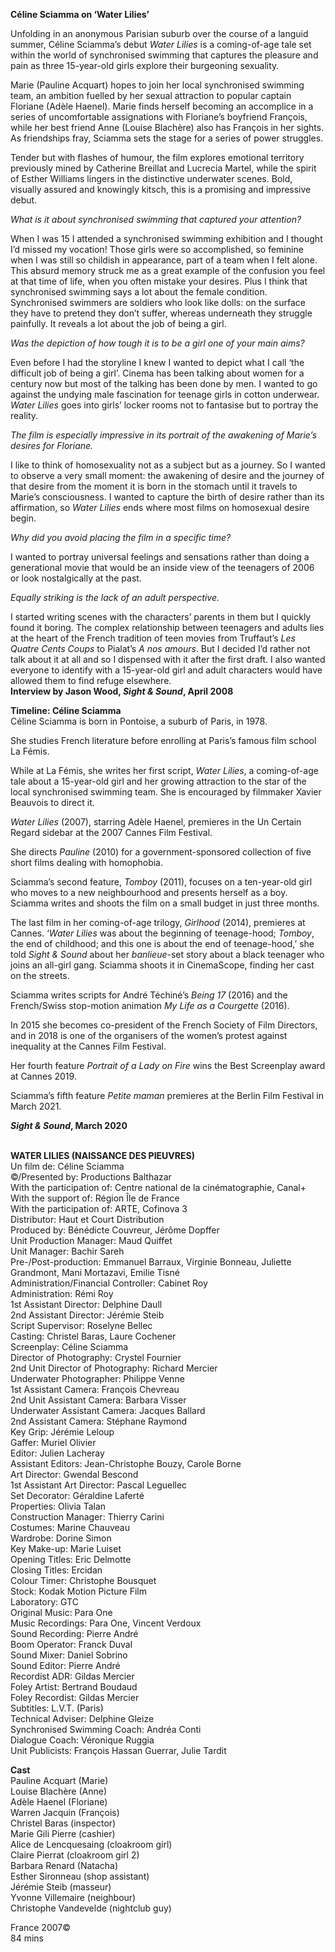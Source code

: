 

**Céline Sciamma on ‘Water Lilies’**

Unfolding in an anonymous Parisian suburb over the course of a languid summer, Céline Sciamma’s debut _Water Lilies_ is a coming-of-age tale set within the world of synchronised swimming that captures the pleasure and pain as three 15-year-old girls explore their burgeoning sexuality.

Marie (Pauline Acquart) hopes to join her local synchronised swimming team, an ambition fuelled by her sexual attraction to popular captain Floriane (Adèle Haenel). Marie finds herself becoming an accomplice in a series of uncomfortable assignations with Floriane’s boyfriend François, while her best friend Anne (Louise Blachère) also has François in her sights. As friendships fray, Sciamma sets the stage for a series of power struggles.

Tender but with flashes of humour, the film explores emotional territory previously mined by Catherine Breillat and Lucrecia Martel, while the spirit of Esther Williams lingers in the distinctive underwater scenes. Bold, visually assured and knowingly kitsch, this is a promising and impressive debut.

_What is it about synchronised swimming that captured your attention?_

When I was 15 I attended a synchronised swimming exhibition and I thought I’d missed my vocation! Those girls were so accomplished, so feminine when I was still so childish in appearance, part of a team when I felt alone. This absurd memory struck me as a great example of the confusion you feel at that time of life, when you often mistake your desires. Plus I think that synchronised swimming says a lot about the female condition. Synchronised swimmers are soldiers who look like dolls: on the surface they have to pretend they don’t suffer, whereas underneath they struggle painfully. It reveals a lot about the job of being a girl.

_Was the depiction of how tough it is to be a girl one of your main aims?_

Even before I had the storyline I knew I wanted to depict what I call ‘the difficult job of being a girl’. Cinema has been talking about women for a century now but most of the talking has been done by men. I wanted to go against the undying male fascination for teenage girls in cotton underwear. _Water Lilies_ goes into girls’ locker rooms not to fantasise but to portray the reality.

_The film is especially impressive in its portrait of the awakening of Marie’s desires for Floriane._

I like to think of homosexuality not as a subject but as a journey. So I wanted to observe a very small moment: the awakening of desire and the journey of that desire from the moment it is born in the stomach until it travels to Marie’s consciousness. I wanted to capture the birth of desire rather than its affirmation, so _Water Lilies_ ends where most films on homosexual desire begin.

_Why did you avoid placing the film in a specific time?_

I wanted to portray universal feelings and sensations rather than doing a generational movie that would be an inside view of the teenagers of 2006 or look nostalgically at the past.

_Equally striking is the lack of an adult perspective._

I started writing scenes with the characters’ parents in them but I quickly found it boring. The complex relationship between teenagers and adults lies at the heart of the French tradition of teen movies from Truffaut’s _Les Quatre Cents Coups_ to Pialat’s _A nos amours_. But I decided I’d rather not talk about it at all and so I dispensed with it after the first draft. I also wanted everyone to identify with a 15-year-old girl and adult characters would have allowed them to find refuge elsewhere.  
**Interview by Jason Wood, _Sight & Sound_, April 2008**

**Timeline: Céline Sciamma**  
Céline Sciamma is born in Pontoise, a suburb of Paris, in 1978.

She studies French literature before enrolling at Paris’s famous film school La Fémis.

While at La Fémis, she writes her first script, _Water Lilies_, a coming-of-age tale about a 15-year-old girl and her growing attraction to the star of the local synchronised swimming team. She is encouraged by filmmaker Xavier Beauvois to direct it.

_Water Lilies_ (2007), starring Adèle Haenel, premieres in the Un Certain Regard sidebar at the 2007 Cannes Film Festival.

She directs _Pauline_ (2010) for a government-sponsored collection of five short films dealing with homophobia.

Sciamma’s second feature, _Tomboy_ (2011), focuses on a ten-year-old girl who moves to a new neighbourhood and presents herself as a boy. Sciamma writes and shoots the film on a small budget in just three months.

The last film in her coming-of-age trilogy, _Girlhood_ (2014), premieres at Cannes. ‘_Water Lilies_ was about the beginning of teenage-hood; _Tomboy_, the end of childhood; and this one is about the end of teenage-hood,’ she told _Sight & Sound_ about her _banlieue_-set story about a black teenager who joins an all-girl gang. Sciamma shoots it in CinemaScope, finding her cast on the streets.

Sciamma writes scripts for André Téchiné’s _Being 17_ (2016) and the French/Swiss stop-motion animation _My Life as a Courgette_ (2016).

In 2015 she becomes co-president of the French Society of Film Directors, and in 2018 is one of the organisers of the women’s protest against inequality at the Cannes Film Festival.

Her fourth feature _Portrait of a Lady on Fire_ wins the Best Screenplay award at Cannes 2019.

Sciamma’s fifth feature _Petite maman_ premieres at the Berlin Film Festival in March 2021.

**_Sight & Sound_, March 2020**
<br><br>

**WATER LILIES (NAISSANCE DES PIEUVRES)**<br>
Un film de: Céline Sciamma<br>
©/Presented by: Productions Balthazar<br>
With the participation of:  Centre national de la cinématographie, Canal+<br>
With the support of: Région Île de France<br>
With the participation of: ARTE, Cofinova 3<br>
Distributor: Haut et Court Distribution<br>
Produced by: Bénédicte Couvreur, Jérôme Dopffer<br>
Unit Production Manager: Maud Quiffet<br>
Unit Manager: Bachir Sareh<br>
Pre-/Post-production: Emmanuel Barraux,  Virginie Bonneau, Juliette Grandmont,  Mani Mortazavi, Emilie Tisné<br>
Administration/Financial Controller: Cabinet Roy<br>
Administration: Rémi Roy<br>
1st Assistant Director: Delphine Daull<br>
2nd Assistant Director: Jérémie Steib<br>
Script Supervisor: Roselyne Bellec<br>
Casting: Christel Baras, Laure Cochener<br>
Screenplay: Céline Sciamma<br>
Director of Photography: Crystel Fournier<br>
2nd Unit Director of Photography: Richard Mercier<br>
Underwater Photographer: Philippe Venne<br>
1st Assistant Camera: François Chevreau<br>
2nd Unit Assistant Camera: Barbara Visser<br>
Underwater Assistant Camera: Jacques Ballard<br>
2nd Assistant Camera: Stéphane Raymond<br>
Key Grip: Jérémie Leloup<br>
Gaffer: Muriel Olivier<br>
Editor: Julien Lacheray<br>
Assistant Editors: Jean-Christophe Bouzy, Carole Borne<br>
Art Director: Gwendal Bescond<br>
1st Assistant Art Director: Pascal Leguellec<br>
Set Decorator: Géraldine Laferté<br>
Properties: Olivia Talan<br>
Construction Manager: Thierry Carini<br>
Costumes: Marine Chauveau<br>
Wardrobe: Dorine Simon<br>
Key Make-up: Marie Luiset<br>
Opening Titles: Eric Delmotte<br>
Closing Titles: Ercidan<br>
Colour Timer: Christophe Bousquet<br>
Stock: Kodak Motion Picture Film<br>
Laboratory: GTC<br>
Original Music: Para One<br>
Music Recordings: Para One, Vincent Verdoux<br>
Sound Recording: Pierre André<br>
Boom Operator: Franck Duval<br>
Sound Mixer: Daniel Sobrino<br>
Sound Editor: Pierre André<br>
Recordist ADR: Gildas Mercier<br>
Foley Artist: Bertrand Boudaud<br>
Foley Recordist: Gildas Mercier<br>
Subtitles: L.V.T. (Paris)<br>
Technical Adviser: Delphine Gleize<br>
Synchronised Swimming Coach: Andréa Conti<br>
Dialogue Coach: Véronique Ruggia<br>
Unit Publicists: François Hassan Guerrar,  Julie Tardit<br>

**Cast**<br>
Pauline Acquart (Marie)<br>
Louise Blachère (Anne)<br>
Adèle Haenel (Floriane)<br>
Warren Jacquin (François)<br>
Christel Baras (inspector)<br>
Marie Gili Pierre (cashier)<br>
Alice de Lencquesaing (cloakroom girl)<br>
Claire Pierrat (cloakroom girl 2)<br>
Barbara Renard (Natacha)<br>
Esther Sironneau (shop assistant)<br>
Jérémie Steib (masseur)<br>
Yvonne Villemaire (neighbour)<br>
Christophe Vandevelde (nightclub guy)<br>

France 2007©<br>
84 mins<br>
<br>
<!--stackedit_data:
eyJoaXN0b3J5IjpbMTM2MjQzNzYxMF19
-->